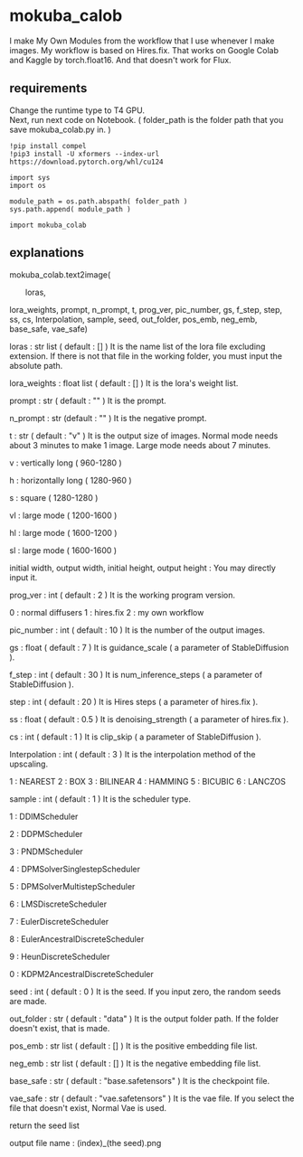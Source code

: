 # mokuba_calob
I make My Own Modules from the workflow that I use whenever I make images. My workflow is based on Hires.fix. That works on Google Colab and Kaggle by torch.float16. And that doesn't work for Flux.<br>
## requirements
Change the runtime type to T4 GPU.<br>
Next, run next code on Notebook. ( folder_path is the folder path that you save mokuba_colab.py in. )<br>
```
!pip install compel
!pip3 install -U xformers --index-url https://download.pytorch.org/whl/cu124

import sys
import os

module_path = os.path.abspath( folder_path )
sys.path.append( module_path )

import mokuba_colab
```
## explanations
mokuba_colab.text2image(<p style="padding-left:2em;">loras,</p> 
lora_weights, prompt, n_prompt, t, prog_ver, pic_number, gs, f_step, step, ss, cs, Interpolation, sample, seed, out_folder, pos_emb, neg_emb, base_safe, vae_safe)

loras : str list ( default : [] ) It is the name list of the lora file excluding extension. If there is not that file in the working folder, you must input the absolute path.

lora_weights : float list ( default : [] ) It is the lora's weight list.

prompt : str ( default : "" ) It is the prompt.

n_prompt : str (default : "" ) It is the negative prompt.

t : str ( default : "v" ) It is the output size of images. Normal mode needs about 3 minutes to make 1 image. Large mode needs about 7 minutes.

v : vertically long ( 960-1280 )

h : horizontally long ( 1280-960 )

s : square ( 1280-1280 )

vl : large mode ( 1200-1600 )

hl : large mode ( 1600-1200 )

sl : large mode ( 1600-1600 )

initial width, output width, initial height, output height : You may directly input it.

prog_ver : int ( default : 2 ) It is the working program version.

0 : normal diffusers 1 : hires.fix 2 : my own workflow

pic_number : int ( default : 10 ) It is the number of the output images.

gs : float ( default : 7 ) It is guidance_scale ( a parameter of StableDiffusion ).

f_step : int ( default : 30 ) It is num_inference_steps ( a parameter of StableDiffusion ). 

step : int ( default : 20 ) It is Hires steps ( a parameter of hires.fix ).

ss : float ( default : 0.5 ) It is denoising_strength ( a parameter of hires.fix ).

cs : int ( default : 1 ) It is clip_skip ( a parameter of StableDiffusion ).

Interpolation : int ( default : 3 ) It is the interpolation method of the upscaling.

1 : NEAREST 2 : BOX 3 : BILINEAR 4 : HAMMING 5 : BICUBIC 6 : LANCZOS

sample : int ( default : 1 ) It is the scheduler type.

1 : DDIMScheduler

2 : DDPMScheduler

3 : PNDMScheduler

4 : DPMSolverSinglestepScheduler

5 : DPMSolverMultistepScheduler

6 : LMSDiscreteScheduler

7 : EulerDiscreteScheduler

8 : EulerAncestralDiscreteScheduler

9 : HeunDiscreteScheduler

0 : KDPM2AncestralDiscreteScheduler

seed : int ( default : 0 ) It is the seed. If you input zero, the random seeds are made.

out_folder : str ( default : "data" ) It is the output folder path. If the folder doesn't exist, that is made.

pos_emb : str list ( default : [] ) It is the positive embedding file list.

neg_emb : str list ( default : [] ) It is the negative embedding file list.

base_safe : str ( default : "base.safetensors" ) It is the checkpoint file.

vae_safe : str ( default : "vae.safetensors" ) It is the vae file. If you select the file that doesn't exist, Normal Vae is used.

return the seed list

output file name : (index)_(the seed).png
